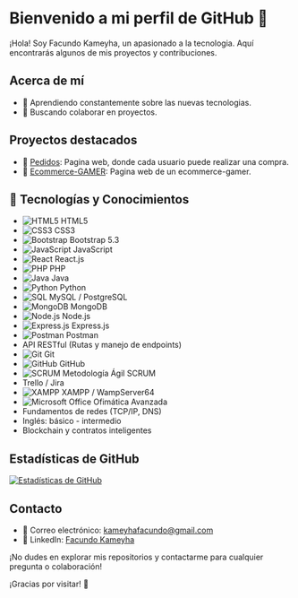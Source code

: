 # Bienvenido a mi perfil de GitHub 👋

¡Hola! Soy Facundo Kameyha, un apasionado a la tecnologia. Aquí encontrarás algunos de mis proyectos y contribuciones.

## Acerca de mí

- 🌱 Aprendiendo constantemente sobre las nuevas tecnologias.
- 👯 Buscando colaborar en proyectos.

## Proyectos destacados

- 🚀 [Pedidos](https://github.com/KameyhaFacundo/Pedidos-Frontend): Pagina web, donde cada usuario puede realizar una compra.
- 🌟 [Ecommerce-GAMER](https://github.com/KameyhaFacundo/Ecommerce-gamer): Pagina web de un ecommerce-gamer.

## 🚀 Tecnologías y Conocimientos

- ![HTML5](https://img.shields.io/badge/HTML5-E34F26?style=flat-square&logo=html5&logoColor=white) HTML5  
- ![CSS3](https://img.shields.io/badge/CSS3-1572B6?style=flat-square&logo=css3&logoColor=white) CSS3  
- ![Bootstrap](https://img.shields.io/badge/Bootstrap-563D7C?style=flat-square&logo=bootstrap&logoColor=white) Bootstrap 5.3  
- ![JavaScript](https://img.shields.io/badge/JavaScript-F7DF1E?style=flat-square&logo=javascript&logoColor=black) JavaScript  
- ![React](https://img.shields.io/badge/React-20232A?style=flat-square&logo=react&logoColor=61DAFB) React.js  
- ![PHP](https://img.shields.io/badge/PHP-777BB4?style=flat-square&logo=php&logoColor=white) PHP  
- ![Java](https://img.shields.io/badge/Java-007396?style=flat-square&logo=java&logoColor=white) Java  
- ![Python](https://img.shields.io/badge/Python-3776AB?style=flat-square&logo=python&logoColor=white) Python  
- ![SQL](https://img.shields.io/badge/SQL-003B57?style=flat-square&logo=postgresql&logoColor=white) MySQL / PostgreSQL  
- ![MongoDB](https://img.shields.io/badge/MongoDB-47A248?style=flat-square&logo=mongodb&logoColor=white) MongoDB  
- ![Node.js](https://img.shields.io/badge/Node.js-339933?style=flat-square&logo=nodedotjs&logoColor=white) Node.js  
- ![Express.js](https://img.shields.io/badge/Express.js-000000?style=flat-square&logo=express&logoColor=white) Express.js  
- ![Postman](https://img.shields.io/badge/Postman-FF6C37?style=flat-square&logo=postman&logoColor=white) Postman  
- API RESTful (Rutas y manejo de endpoints)  
- ![Git](https://img.shields.io/badge/Git-F05032?style=flat-square&logo=git&logoColor=white) Git  
- ![GitHub](https://img.shields.io/badge/GitHub-181717?style=flat-square&logo=github&logoColor=white) GitHub  
- ![SCRUM](https://img.shields.io/badge/SCRUM-6DB33F?style=flat-square&logo=agile&logoColor=white) Metodología Ágil SCRUM  
- Trello / Jira  
- ![XAMPP](https://img.shields.io/badge/XAMPP-FB7A24?style=flat-square&logo=xampp&logoColor=white) XAMPP / WampServer64  
- ![Microsoft Office](https://img.shields.io/badge/Ofimática%20Avanzada-0078D4?style=flat-square&logo=microsoftoffice&logoColor=white) Ofimática Avanzada  
- Fundamentos de redes (TCP/IP, DNS)  
- Inglés: básico - intermedio  
- Blockchain y contratos inteligentes  



## Estadísticas de GitHub

[![Estadísticas de GitHub](https://github-readme-stats.vercel.app/api?username=KameyhaFacundo&show_icons=true&count_private=true&hide=contribs)](https://github.com/KameyhaFacundo)

## Contacto

- 📧 Correo electrónico: kameyhafacundo@gmail.com
- 💼 LinkedIn: [Facundo Kameyha](https://www.linkedin.com/in/facundo-kameyha/)

¡No dudes en explorar mis repositorios y contactarme para cualquier pregunta o colaboración!

¡Gracias por visitar! 🚀

